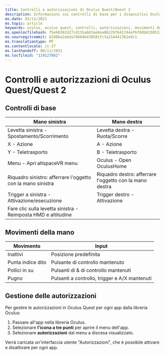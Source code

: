 ```yaml
---
title: Controlli e autorizzazioni di Oculus Quest/Quest 2
description: Informazioni sui controlli di base per i dispositivi Oculus Quest e Quest 2, sulla gestione delle autorizzazioni e sull'uso dei movimenti della mano.
ms.date: 03/11/2021
ms.topic: article
keywords: oculus, oculus quest, controlli, autorizzazioni, movimenti della mano
ms.openlocfilehash: f5e68382d27cd155ab83ae6ea862297641744af678db8158532a6030341c8c7a
ms.sourcegitcommit: b248ba2a6da7d669b430581fc3a1544413b2e9c1
ms.translationtype: MT
ms.contentlocale: it-IT
ms.lasthandoff: 08/11/2021
ms.locfileid: "119127862"
---
```

# <a name="oculus-questquest-2-controls-and-permissions"></a>Controlli e autorizzazioni di Oculus Quest/Quest 2

## <a name="basic-controls"></a>Controlli di base

<!-- Missing images -->

| Mano sinistra | Mano destra |
|---|---|
| Levetta sinistra - Spostamento/Scorrimento | Levetta destra - Ruota/Scorre |
| X - Azione | A - Azione |
| Y - Teletrasporto | B - Teletrasporto |
| Menu - Apri altspaceVR menu | Oculus - Open OculusHome |
| Riquadro sinistro: afferrare l'oggetto con la mano sinistra | Riquadro destro: afferrare l'oggetto con la mano destra |
| Trigger a sinistra - Attivazione/esecuzione | Trigger destro - Attivazione |
| Fare clic sulla levetta sinistra - Reimposta HMD e altitudine |  |

## <a name="hand-gestures"></a>Movimenti della mano

| Movimento | Input |
|---|---|
| Inattivi | Posizione predefinita |
| Punta indice dito | Pulsante di controllo mantenuto |
| Pollici in su | Pulsanti di & di controllo mantenuti |
| Pugno | Pulsanti a controllo, trigger e A/X mantenuti |

## <a name="managing-permissions"></a>Gestione delle autorizzazioni

<!-- Missing image -->

Per gestire le autorizzazioni in Oculus Quest per ogni app dalla libreria Oculus:

1. Passare all'app nella libreria Oculus.
2. Selezionare **l'icona a tre punti** per aprire il menu dell'app.
3. Selezionare **autorizzazioni** dal menu a discesa visualizzato.

Verrà caricata un'interfaccia utente "Autorizzazioni", che è possibile attivare e disattivare per ogni app.